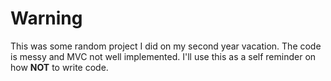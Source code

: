 # Warning
  This was some random project I did on my second year vacation. The code is messy and MVC not well implemented. I'll use this as a self reminder on how **NOT** to write code.
